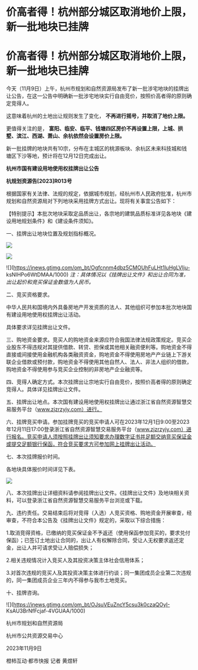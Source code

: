 # 价高者得！杭州部分城区取消地价上限，新一批地块已挂牌

# 价高者得！杭州部分城区取消地价上限，新一批地块已挂牌

今天（11月9日）上午，杭州市规划和自然资源局发布了新一批涉宅地块的挂牌出让公告，在这一公告中明确新一批涉宅地块实行自由竞价，按照价高者得的原则确定竞得人。

这意味着杭州的土地出让规则发生了变化， **不再进行摇号，并取消了地价上限。**

更值得关注的是， **富阳、临安、临平、钱塘四区房价不再设置上限，上城、拱墅、滨江、西湖、萧山、余杭依然会设置房价上限。**

新一批挂牌的地块共有10宗，分布在主城区的桃源板块、余杭区未来科技城和钱塘区下沙等地，预计将在12月12日完成出让。

**杭州市国有建设用地使用权挂牌出让公告**

**杭规划资源告[2023]R013号**

根据国家有关法律、法规的规定，依据城市规划，经杭州市人民政府批准，杭州市规划和自然资源局对下列地块采用挂牌方式出让。现将有关事宜公告如下：

【特别提示】本批次地块采取定品质出让，各宗地的建筑品质标准详见各地块《建设用地规划条件》和《建设条件须知》。

一、挂牌出让地块位置及规划指标概况。

![](https://inews.gtimg.com/om_bt/OGjDwssyWxyphdcO4_I42LMwK8jhdw46hnNClQVnzR81UAA/1000)

![](https://inews.gtimg.com/om_bt/OArZsWPtj2r8XI1a6Mb8Zkxw7mqKCPtqSzc1_8OmhOJbgAA/1000)

![](https://inews.gtimg.com/om_bt/Ogfcnnm4dbz5CMOUhFuLHt1luHgLVIju-
ksNIHPo6WtDMAA/1000) _注：具体情况以《挂牌出让文件》和出让合同为准，出让起价和竞买保证金数值为人民币。_

二、竞买资格要求。

中华人民共和国境内外具备房地产开发资质的法人、其他组织可参加本批次地块国有建设用地使用权挂牌出让活动。

具体要求详见挂牌出让文件。

三、购地资金要求。竞买人的购地资金来源应符合我国法律法规政策规定。竞买企业股东不得违规对其提供借款、转贷、担保或其他相关融资便利等。购地资金不得直接或间接使用金融机构各类融资资金，购地资金不得使用房地产产业链上下游关联企业借款或预付款，购地资金不得使用其他自然人、法人、非法人组织的借款，购地资金不得使用参与竞买企业控制的非房地产企业融资等。

四、竞得人确定方式。本次挂牌出让宗地实行自由竞价，按照价高者得的原则确定竞得人。具体详见挂牌出让文件。

五、挂牌出让地点。本次国有建设用地使用权挂牌出让通过浙江省自然资源智慧交易服务平台（www.zjzrzyjy.com）进行。

六、挂牌竞买申请。参加挂牌竞买的竞买申请人可在2023年12月1日9:00至2023年12月11日17:00登录浙江省自然资源智慧交易服务平台（www.zjzrzyjy.com）进行报名。竞买申请人须按照挂牌出让须知要求办理数字证书并足额交纳竞买保证金或提交足额银行保函，符合竞买要求方可参加网上挂牌出让活动。

七、本次挂牌报价时间。

各地块具体报价时间详见下表。

![](https://inews.gtimg.com/om_bt/Ou7-srCwpHjYDig66eYUPpxqElvotWstVK_Le6tx750_kAA/1000)

八、本次挂牌出让详细资料请参阅挂牌出让文件。《挂牌出让文件》及地块相关资料，可以登录浙江省自然资源智慧交易服务平台浏览或下载。

九、违约责任。交易结束后将对竞得（入选）人竞买资格、购地资金开展审查，经审查，不符合本公告及《挂牌出让文件》规定的，采取以下综合措施：

1.取消竞得资格，已缴纳的竞买保证金不予返还（使用保函参加竞买的，要求兑付保函）；已签订土地出让合同的，出让人有权解除合同，受让人无权要求返还定金，出让人并可请求受让人赔偿损失；

2.相关违规情况计入竞买人及其投资决策主体社会信用体系；

3.对首次违规的竞买人及其投资决策主体进行约谈；同一集团成员企业第二次违规的，同一集团成员企业三年内不得参与我市土地竞买。

十、挂牌咨询。

![](https://inews.gtimg.com/om_bt/OJsuVEuZncY5csu3k0czaQOyI-
KsAU3BrNfFcjaf-4VGUAA/1000)

杭州市规划和自然资源局

杭州市公共资源交易中心

2023年11月9日

橙柿互动·都市快报 记者 黄煜轩

